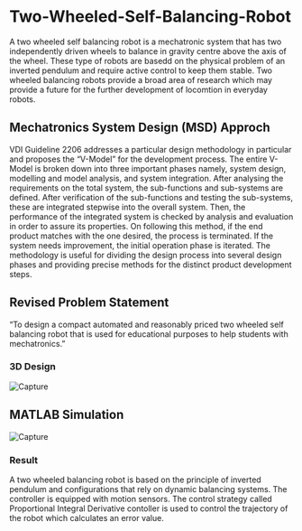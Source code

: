 # Two-Wheeled-Self-Balancing-Robot
A two wheeled self balancing robot is a mechatronic system that has two independently driven wheels to balance in gravity centre above the axis of the wheel. These type of robots are basedd on the physical problem of an inverted pendulum and require active control to keep them stable. Two wheeled balancing robots provide a broad area of research which may provide a future for the further development of locomtion in everyday robots.

## Mechatronics System Design (MSD) Approch
VDI Guideline 2206 addresses a particular design methodology in particular and proposes the
“V-Model” for the development process. The entire V-Model is broken down into three important
phases namely, system design, modelling and model analysis, and system integration. After analysing
the requirements on the total system, the sub-functions and sub-systems are defined. After verification
of the sub-functions and testing the sub-systems, these are integrated stepwise into the overall system.
Then, the performance of the integrated system is checked by analysis and evaluation in order to
assure its properties. On following this method, if the end product matches with the one desired, the
process is terminated. If the system needs improvement, the initial operation phase is iterated. The
methodology is useful for dividing the design process into several design phases and providing
precise methods for the distinct product development steps.

## Revised Problem Statement 
“To design a compact automated and reasonably priced two wheeled self balancing
robot that is used for educational purposes to help students with mechatronics.”

### 3D Design
![Capture](https://user-images.githubusercontent.com/95766195/195293476-00fce9b7-ca20-41dc-b2b9-d0ecd8d08cc6.PNG)


## MATLAB Simulation 
![Capture](https://user-images.githubusercontent.com/95766195/195294018-c9228a96-d56a-475a-847d-c3e1129fa2c5.PNG)

### Result 
A two wheeled balancing robot is based on the principle of inverted pendulum and configurations that rely on dynamic balancing systems. The controller is equipped with motion sensors. The control strategy called Proportional Integral Derivative contoller is used to control the trajectory of the robot which calculates an error value. 
